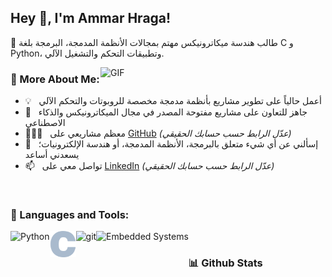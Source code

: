 ## Hey 👋, I'm Ammar Hraga!
🔧 طالب هندسة ميكاترونيكس مهتم بمجالات الأنظمة المدمجة، البرمجة بلغة C و Python، وتطبيقات التحكم والتشغيل الآلي.

<img align="right" alt="GIF" src="https://raw.githubusercontent.com/rahul-jha98/rahul-jha98/main/techstack.gif" width="360px"/>

### 🧐 More About Me:

- 💡 &nbsp; أعمل حالياً على تطوير مشاريع بأنظمة مدمجة مخصصة للروبوتات والتحكم الآلي
- 🤝 &nbsp; جاهز للتعاون على مشاريع مفتوحة المصدر في مجال الميكاترونيكس والذكاء الاصطناعي
- 👨🏻‍💻 &nbsp; معظم مشاريعي على [GitHub](https://github.com/ammar-hraga) *(عدّل الرابط حسب حسابك الحقيقي)*
- 💬 &nbsp; إسألني عن أي شيء متعلق بالبرمجة، الأنظمة المدمجة، أو هندسة الإلكترونيات؛ يسعدني أساعد
- 📫 &nbsp; تواصل معي على [LinkedIn](https://linkedin.com/in/ammar-hraga) *(عدّل الرابط حسب حسابك الحقيقي)*

<br>

### 🔨 Languages and Tools:
<a href="https://www.python.org" target="_blank"><img align="left" alt="Python" height="42px" src="https://raw.githubusercontent.com/rahul-jha98/github_readme_icons/main/language_and_tools/square/python/python.svg"></a>
<a href="https://www.cprogramming.com/" target="_blank"><img align="left" alt="C" height="42px" src="https://raw.githubusercontent.com/devicons/devicon/master/icons/c/c-original.svg"></a>
<a href="https://git-scm.com/" target="_blank"> <img src="https://raw.githubusercontent.com/rahul-jha98/github_readme_icons/main/language_and_tools/square/git-scm/git-scm.svg" align="left" alt="git" height='42px'/> </a>
<a href="https://www.embedded.com/" target="_blank"><img align="left" alt="Embedded Systems" height="42px" src="https://upload.wikimedia.org/wikipedia/commons/e/e6/Embedded_system_diagram.svg"></a>

<br>

### 📊 Github Stats




